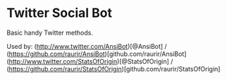 # Twitter Social Bot

Basic handy Twitter methods.

Used by:
(http://www.twitter.com/AnsiBot)[@AnsiBot] / (https://github.com/raurir/AnsiBot)[github.com/raurir/AnsiBot]
(http://www.twitter.com/StatsOfOrigin)[@StatsOfOrigin] / (https://github.com/raurir/StatsOfOrigin)[github.com/raurir/StatsOfOrigin]
